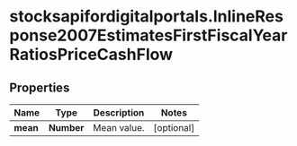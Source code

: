 # stocksapifordigitalportals.InlineResponse2007EstimatesFirstFiscalYearRatiosPriceCashFlow

## Properties

Name | Type | Description | Notes
------------ | ------------- | ------------- | -------------
**mean** | **Number** | Mean value. | [optional] 


